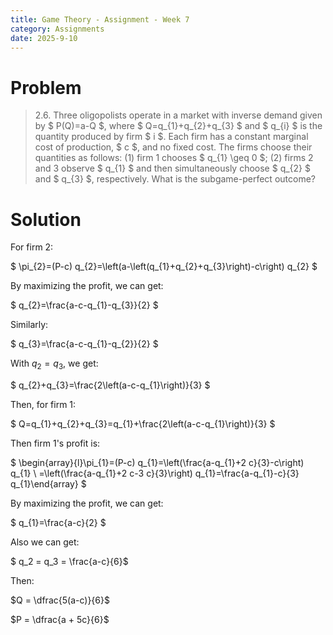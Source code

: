 ```yaml
---
title: Game Theory - Assignment - Week 7
category: Assignments
date: 2025-9-10 
---
```


# Problem

> 2.6. Three oligopolists operate in a market with inverse demand given by $ P(Q)=a-Q $, where $ Q=q_{1}+q_{2}+q_{3} $ and $ q_{i} $ is the quantity produced by firm $ i $. Each firm has a constant marginal cost of production, $ c $, and no fixed cost. The firms choose their quantities as follows: (1) firm 1 chooses $ q_{1} \geq 0 $; (2) firms 2 and 3 observe $ q_{1} $ and then simultaneously choose $ q_{2} $ and $ q_{3} $, respectively. What is the subgame-perfect outcome?

# Solution 

For firm 2:

$ \pi_{2}=(P-c) q_{2}=\left(a-\left(q_{1}+q_{2}+q_{3}\right)-c\right) q_{2} $

By maximizing the profit, we can get:

$ q_{2}=\frac{a-c-q_{1}-q_{3}}{2} $

Similarly:

$ q_{3}=\frac{a-c-q_{1}-q_{2}}{2} $

With $q_2 = q_3$, we get:

$ q_{2}+q_{3}=\frac{2\left(a-c-q_{1}\right)}{3} $

Then, for firm 1:

$ Q=q_{1}+q_{2}+q_{3}=q_{1}+\frac{2\left(a-c-q_{1}\right)}{3} $

Then firm 1's profit is:

$ \begin{array}{l}\pi_{1}=(P-c) q_{1}=\left(\frac{a-q_{1}+2 c}{3}-c\right) q_{1} \\ =\left(\frac{a-q_{1}+2 c-3 c}{3}\right) q_{1}=\frac{a-q_{1}-c}{3} q_{1}\end{array} $

By maximizing the profit, we can get:

$ q_{1}=\frac{a-c}{2} $

Also we can get:

$ q_2 = q_3 = \frac{a-c}{6}$

Then:

$Q = \dfrac{5(a-c)}{6}$

$P = \dfrac{a + 5c}{6}$
